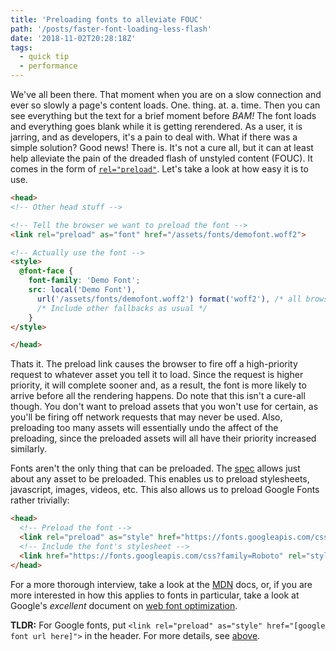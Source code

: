 ```yaml
---
title: 'Preloading fonts to alleviate FOUC'
path: '/posts/faster-font-loading-less-flash'
date: '2018-11-02T20:28:18Z'
tags:
  - quick tip
  - performance
---
```


We've all been there. That moment when you are on a slow connection and ever so slowly a page's content loads. One. thing. at. a. time. Then you can see everything but the text for a brief moment before _BAM!_ The font loads and everything goes blank while it is getting rerendered. As a user, it is jarring, and as developers, it's a pain to deal with. What if there was a simple solution? Good news! There is. It's not a cure all, but it can at least help alleviate the pain of the dreaded flash of unstyled content (FOUC). It comes in the form of [`rel="preload"`](https://w3c.github.io/preload/). Let's take a look at how easy it is to use.

```html
<head>
<!-- Other head stuff -->

<!-- Tell the browser we want to preload the font -->
<link rel="preload" as="font" href="/assets/fonts/demofont.woff2">

<!-- Actually use the font -->
<style>
  @font-face {
    font-family: 'Demo Font';
    src: local('Demo Font'),
      url('/assets/fonts/demofont.woff2') format('woff2'), /* all browsers that support preload also support woff2 */
      /* Include other fallbacks as usual */
    }
</style>

</head>
```

Thats it. The preload link causes the browser to fire off a high-priority request to whatever asset you tell it to load. Since the request is higher priority, it will complete sooner and, as a result, the font is more likely to arrive before all the rendering happens. Do note that this isn't a cure-all though. You don't want to preload assets that you won't use for certain, as you'll be firing off network requests that may never be used. Also, preloading too many assets will essentially undo the affect of the preloading, since the preloaded assets will all have their priority increased similarly.

Fonts aren't the only thing that can be preloaded. The [spec](https://w3c.github.io/preload/) allows just about any asset to be preloaded. This enables us to preload stylesheets, javascript, images, videos, etc. This also allows us to preload Google Fonts rather trivially:

<a id="google-fonts-example"></a>

```html
<head>
  <!-- Preload the font -->
  <link rel="preload" as="style" href="https://fonts.googleapis.com/css?family=Roboto">
  <!-- Include the font's stylesheet -->
  <link href="https://fonts.googleapis.com/css?family=Roboto" rel="stylesheet">
</head>
```

For a more thorough interview, take a look at the [MDN](https://developer.mozilla.org/en-US/docs/Web/HTML/Preloading_content) docs, or, if you are more interested in how this applies to fonts in particular, take a look at Google's _excellent_ document on [web font optimization](https://developers.google.com/web/fundamentals/performance/optimizing-content-efficiency/webfont-optimization).

**TLDR:** For Google fonts, put `<link rel="preload" as="style" href="[google font url here]">` in the header. For more details, see [above](#google-fonts-example).
